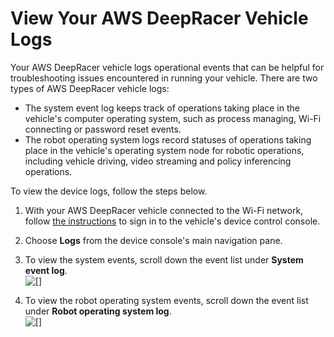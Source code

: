 # View Your AWS DeepRacer Vehicle Logs<a name="deepracer-drive-vehicle-logs"></a>

Your AWS DeepRacer vehicle logs operational events that can be helpful for troubleshooting issues encountered in running your vehicle\. There are two types of AWS DeepRacer vehicle logs: 
+ The system event log keeps track of operations taking place in the vehicle's computer operating system, such as process managing, Wi\-Fi connecting or password reset events\. 
+ The robot operating system logs record statuses of operations taking place in the vehicle's operating system node for robotic operations, including vehicle driving, video streaming and policy inferencing operations\.

To view the device logs, follow the steps below\.

1. With your AWS DeepRacer vehicle connected to the Wi\-Fi network, follow [the instructions](deepracer-set-up-vehicle-test-drive.md) to sign in to the vehicle's device control console\. 

1. Choose **Logs** from the device console's main navigation pane\.

1. To view the system events, scroll down the event list under **System event log**\.  
![\[\]](http://docs.aws.amazon.com/deepracer/latest/developerguide/images/deepracer-device-console-logs-system-events.png)

1. To view the robot operating system events, scroll down the event list under **Robot operating system log**\.  
![\[\]](http://docs.aws.amazon.com/deepracer/latest/developerguide/images/deepracer-device-console-logs-robot-os.png)